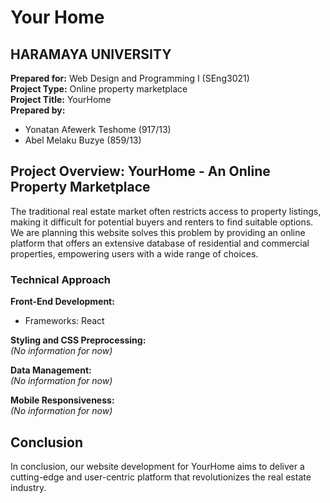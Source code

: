 # Your Home

## HARAMAYA UNIVERSITY

**Prepared for:** Web Design and Programming I (SEng3021)  
**Project Type:** Online property marketplace  
**Project Title:** YourHome  
**Prepared by:**

-   Yonatan Afewerk Teshome (917/13)
-   Abel Melaku Buzye (859/13)

## Project Overview: YourHome - An Online Property Marketplace

The traditional real estate market often restricts access to property listings, making it difficult for potential buyers and renters to find suitable options. We are planning this website solves this problem by providing an online platform that offers an extensive database of residential and commercial properties, empowering users with a wide range of choices.

### Technical Approach

**Front-End Development:**

-   Frameworks: React

**Styling and CSS Preprocessing:**  
_(No information for now)_

**Data Management:**  
_(No information for now)_

**Mobile Responsiveness:**  
_(No information for now)_

## Conclusion

In conclusion, our website development for YourHome aims to deliver a cutting-edge and user-centric platform that revolutionizes the real estate industry.
